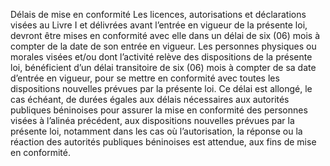Délais de mise en conformité
Les licences, autorisations et déclarations visées au Livre I et délivrées avant l’entrée en vigueur de la présente loi, devront être mises en conformité avec elle dans un délai de six (06) mois à compter de la date de son entrée en vigueur.
Les personnes physiques ou morales visées et/ou dont l’activité relève des dispositions de la présente loi, bénéficient d’un délai transitoire de six (06) mois à compter de sa date d’entrée en vigueur, pour se mettre en conformité avec toutes les dispositions nouvelles prévues par la présente loi.
Ce délai est allongé, le cas échéant, de durées égales aux délais nécessaires aux autorités publiques béninoises pour assurer la mise en conformité des personnes visées à l’alinéa précédent, aux dispositions nouvelles prévues par la présente loi, notamment dans les cas où l’autorisation, la réponse ou la réaction des autorités publiques béninoises est attendue, aux fins de mise en conformité.